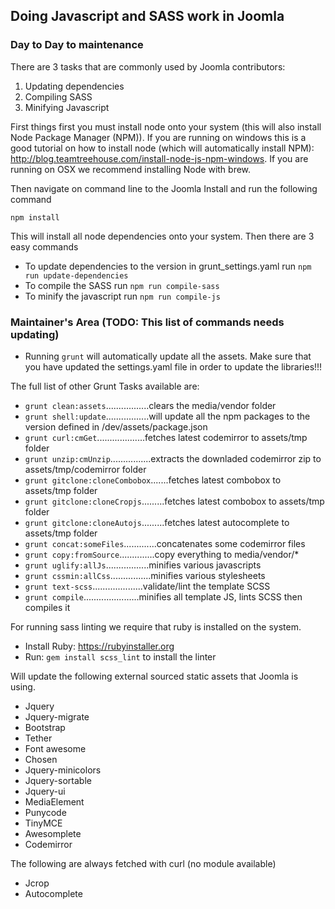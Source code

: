 ## Doing Javascript and SASS work in Joomla
### Day to Day to maintenance
There are 3 tasks that are commonly used by Joomla contributors:

1. Updating dependencies
2. Compiling SASS
3. Minifying Javascript

First things first you must install node onto your system (this will also install Node Package Manager (NPM)). If you
are running on windows this is a good tutorial on how to install node (which will automatically install NPM):
http://blog.teamtreehouse.com/install-node-js-npm-windows. If you are running on OSX we recommend installing Node with
brew.

Then navigate on command line to the Joomla Install and run the following command

`npm install`

This will install all node dependencies onto your system. Then there are 3 easy commands

* To update dependencies to the version in grunt_settings.yaml run `npm run update-dependencies`
* To compile the SASS run `npm run compile-sass`
* To minify the javascript run `npm run compile-js`


### Maintainer's Area (TODO: This list of commands needs updating)
- Running `grunt` will automatically update all the assets. Make sure that you have updated the settings.yaml file in
order to update the libraries!!!

The full list of other Grunt Tasks available are:

- `grunt clean:assets`.................clears the media/vendor folder
- `grunt shell:update`.................will update all the npm packages to the version defined in /dev/assets/package.json
- `grunt curl:cmGet`...................fetches latest codemirror to assets/tmp folder
- `grunt unzip:cmUnzip`................extracts the downladed codemirror zip to assets/tmp/codemirror folder
- `grunt gitclone:cloneCombobox`.......fetches latest combobox to assets/tmp folder
- `grunt gitclone:cloneCropjs`.........fetches latest combobox to assets/tmp folder
- `grunt gitclone:cloneAutojs`.........fetches latest autocomplete to assets/tmp folder
- `grunt concat:someFiles`.............concatenates some codemirror files
- `grunt copy:fromSource`..............copy everything to media/vendor/*
- `grunt uglify:allJs`.................minifies various javascripts
- `grunt cssmin:allCss`................minifies various stylesheets
- `grunt text-scss`....................validate/lint the template SCSS
- `grunt compile`......................minifies all template JS, lints SCSS then compiles it

For running sass linting we require that ruby is installed on the system.

- Install Ruby:  https://rubyinstaller.org
- Run: `gem install scss_lint` to install the linter

Will update the following external sourced static assets that Joomla is using.

- Jquery
- Jquery-migrate
- Bootstrap
- Tether
- Font awesome
- Chosen
- Jquery-minicolors
- Jquery-sortable
- Jquery-ui
- MediaElement
- Punycode
- TinyMCE
- Awesomplete
- Codemirror

The following are always fetched with curl (no module available)

- Jcrop
- Autocomplete
